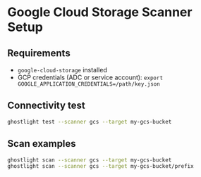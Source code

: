Google Cloud Storage Scanner Setup
=================================

Requirements
------------
- `google-cloud-storage` installed
- GCP credentials (ADC or service account): `export GOOGLE_APPLICATION_CREDENTIALS=/path/key.json`

Connectivity test
-----------------
```bash
ghostlight test --scanner gcs --target my-gcs-bucket
```

Scan examples
-------------
```bash
ghostlight scan --scanner gcs --target my-gcs-bucket
ghostlight scan --scanner gcs --target my-gcs-bucket/prefix
```



